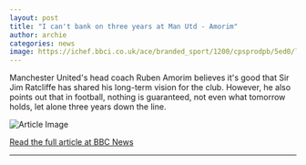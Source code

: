```yaml
---
layout: post
title: "I can't bank on three years at Man Utd - Amorim"
author: archie
categories: news
image: https://ichef.bbci.co.uk/ace/branded_sport/1200/cpsprodpb/5ed0/live/df250d90-ab56-11f0-b2a1-6f537f66f9aa.jpg
---
```

Manchester United's head coach Ruben Amorim believes it's good that Sir Jim Ratcliffe has shared his long-term vision for the club. However, he also points out that in football, nothing is guaranteed, not even what tomorrow holds, let alone three years down the line.

![Article Image](https://ichef.bbci.co.uk/ace/branded_sport/1200/cpsprodpb/5ed0/live/df250d90-ab56-11f0-b2a1-6f537f66f9aa.jpg)

[Read the full article at BBC News](https://www.bbc.com/sport/football/articles/cz0xmjj0z57o?at_medium=RSS&at_campaign=rss)

---
